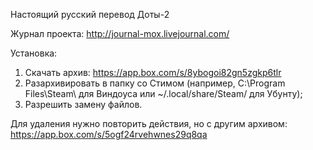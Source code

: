 Настоящий русский перевод Доты-2

Журнал проекта: http://journal-mox.livejournal.com/

Установка:
1. Скачать архив: https://app.box.com/s/8ybogoi82gn5zgkp6tlr
2. Разархивировать в папку со Стимом (например, C:\Program Files\Steam\ для Виндоуса или ~/.local/share/Steam/ для Убунту);
3. Разрешить замену файлов.

Для удаления нужно повторить действия, но с другим архивом: https://app.box.com/s/5ogf24rvehwnes29q8qa
